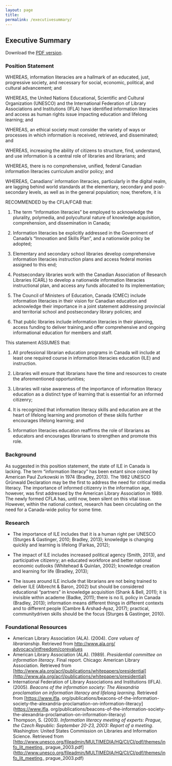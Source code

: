 ```yaml
---
layout: page
title: 
permalink: /executivesummary/
---
```


## Executive Summary

Download the [PDF version]().

### Position Statement

WHEREAS, information literacies are a hallmark of an educated, just, progressive society, and necessary for social, economic, political, and cultural advancement; and

WHEREAS, the United Nations Educational, Scientific and Cultural Organization (UNESCO) and the International Federation of Library Associations and Institutions (IFLA) have identified information literacies and access as human rights issue impacting education and lifelong learning; and

WHEREAS, an ethical society must consider the variety of ways or processes in which information is received, retrieved, and disseminated; and

WHEREAS, increasing the ability of citizens to structure, find, understand, and use information is a central role of libraries and librarians; and

WHEREAS, there is no comprehensive, unified, federal Canadian information literacies curriculum and/or policy; and

WHEREAS, Canadians’ information literacies, particularly in the digital realm, are lagging behind world standards at the elementary, secondary and post-secondary levels, as well as in the general population; now, therefore, it is

RECOMMENDED by the CFLA/FCAB that:

1. The term “Information literacies” be employed to acknowledge the plurality, polymedia, and polycultural nature of knowledge acquisition, comprehension, and dissemination in Canada;

2. Information literacies be explicitly addressed in the Government of Canada’s “Innovation and Skills Plan”, and a nationwide policy be adopted;

3. Elementary and secondary school libraries develop comprehensive information literacies instruction plans and access federal monies assigned to this end;

4. Postsecondary libraries work with the Canadian Association of Research Libraries (CARL) to develop a nationwide information literacies instructional plan, and access any funds allocated to its implementation;

5. The Council of Ministers of Education, Canada (CMEC) include information literacies in their vision for Canadian education and acknowledge their importance in a joint statement addressing provincial and territorial school and postsecondary library policies; and

6. That public libraries include information literacies in their planning, access funding to deliver training,and offer comprehensive and ongoing informational education for members and staff.

This statement ASSUMES that:

1. All professional librarian education programs in Canada will include at least one required course in information
literacies education (ILE) and instruction.

2. Libraries will ensure that librarians have the time and resources to create the aforementioned opportunities;

3. Libraries will raise awareness of the importance of information literacy education as a distinct type of
learning that is essential for an informed citizenry;

4. It is recognized that information literacy skills and education are at the heart of lifelong learning and promotion
of these skills further encourages lifelong learning; and

5. Information literacies education reaffirms the role of librarians as educators and encourages librarians to
strengthen and promote this role.

### Background

As suggested in this position statement, the state of ILE in Canada is lacking. The term “information
literacy” has been extant since coined by American Paul Zurkowski in 1974 (Bradley, 2013). The 1982 UNESCO
Grûnwald Declaration may be the first to address the need for critical media literacy. The importance of informed
citizenry in the information age, however, was first addressed by the American Library Association in
1989. The newly formed CFLA has, until now, been silent on this vital issue. However, within the national context,
research has been circulating on the need for a Canada-wide policy for some time.

### Research

* The importance of ILE includes that it is a human right per UNESCO (Sturges & Gastinger, 2010; Bradley,
2013); knowledge is changing quickly and learning is lifelong (Farkas, 2012);

* The impact of ILE includes increased political agency (Smith, 2013), and participative citizenry; an educated
workforce and better national economic outlooks (Whitehead & Quinlan, 2002); knowledge creation and
learning for life (Bradley, 2013);

* The issues around ILE include that librarians are not being trained to deliver ILE (Albrecht & Baron, 2002)
but should be considered educational “partners” in knowledge acquisition (Shank & Bell, 2011); it is invisible
within academe (Badke, 2011); there is no IL policy in Canada (Bradley, 2013); information means different
things in different contexts and to different people (Cambre & Arshad-Ayaz, 2017); practical, communitydriven
skills should be the focus (Sturges & Gastinger, 2010).

### Foundational Resources

* American Library Association (ALA). (2004). *Core values of librarianship*. Retrieved from [http://www.ala.org/
advocacy/intfreedom/corevalues](http://www.ala.org/advocacy/intfreedom/corevalues)
* American Library Association (ALA). (1989). *Presidential committee on information literacy*. Final report. Chicago:
American Library Association. Retrieved from [http://www.ala.org/acrl/publications/whitepapers/presidential](http://www.ala.org/acrl/publications/whitepapers/presidential)
* International Federation of Library Associations and Institutions (IFLA). (2005). *Beacons of the information
society: The Alexandria proclamation on information literacy and lifelong learning*. Retrieved from [https://www.ifla.
org/publications/beacons-of-the-information-society-the-alexandria-proclamation-on-information-literacy](https://www.ifla.
org/publications/beacons-of-the-information-society-the-alexandria-proclamation-on-information-literacy)
* Thompson, S. (2003). *Information literacy meeting of experts: Prague, the Czech Republic: September 20-23, 2003:
Report of a meeting*. Washington: United States Commission on Libraries and Information Science. Retrieved
from [http://www.unesco.org/fileadmin/MULTIMEDIA/HQ/CI/CI/pdf/themes/info_lit_meeting_
prague_2003.pdf](http://www.unesco.org/fileadmin/MULTIMEDIA/HQ/CI/CI/pdf/themes/info_lit_meeting_
prague_2003.pdf)










